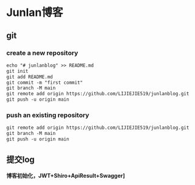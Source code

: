 # Junlan博客

## git

### create a new repository 

```markdown
echo "# junlanblog" >> README.md
git init
git add README.md
git commit -m "first commit"
git branch -M main
git remote add origin https://github.com/LIJIEJIE519/junlanblog.git
git push -u origin main
```

### push an existing repository

```markdown
git remote add origin https://github.com/LIJIEJIE519/junlanblog.git
git branch -M main
git push -u origin main
```



## 提交log

**博客初始化，JWT+Shiro+ApiResult+Swagger]**


